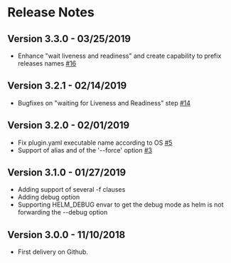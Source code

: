 # Release Notes

## Version 3.3.0 - 03/25/2019
* Enhance "wait liveness and readiness" and create capability to prefix releases names [#16](https://github.com/gemalto/helm-spray/pull/16)

## Version 3.2.1 - 02/14/2019
* Bugfixes on "waiting for Liveness and Readiness" step [#14](https://github.com/gemalto/helm-spray/pull/14)

## Version 3.2.0 - 02/01/2019
* Fix plugin.yaml executable name according to OS [#5](https://github.com/gemalto/helm-spray/pull/5)
* Support of alias and of the '--force' option [#3](https://github.com/gemalto/helm-spray/pull/3)

## Version 3.1.0 - 01/27/2019
* Adding support of several -f clauses
* Adding debug option 
* Supporting HELM_DEBUG envar to get the debug mode as helm is not forwarding the --debug option

## Version 3.0.0 - 11/10/2018
* First delivery on Github.
